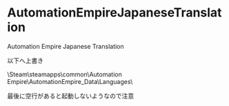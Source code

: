 # AutomationEmpireJapaneseTranslation
Automation Empire Japanese Translation

以下へ上書き

\Steam\steamapps\common\Automation Empire\AutomationEmpire_Data\Languages\

最後に空行があると起動しないようなので注意
